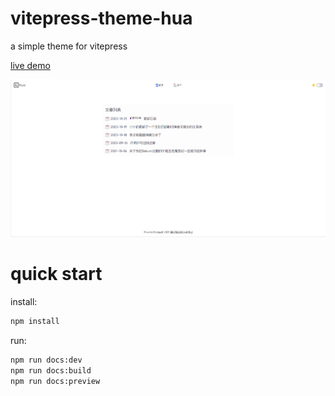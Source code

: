 # vitepress-theme-hua

a simple theme for vitepress

[live demo](https://lijunhua.cn)

![preview](preview.png)

# quick start

install:

```bash
npm install
```

run:

```bash
npm run docs:dev
npm run docs:build
npm run docs:preview
```
